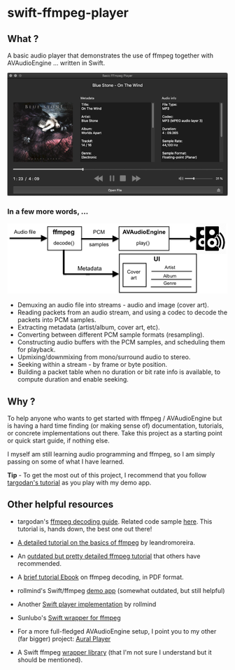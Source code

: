# swift-ffmpeg-player

## What ?

A basic audio player that demonstrates the use of ffmpeg together with AVAudioEngine ... written in Swift.

![Screenshot](/FFmpegPlayer/Resources/screenshot.png?raw=true)

### In a few more words, ...

![High level component diagram](/FFmpegPlayer/Resources/basicFFmpegPlayer.png?raw=true)

* Demuxing an audio file into streams - audio and image (cover art).
* Reading packets from an audio stream, and using a codec to decode the packets into PCM samples.
* Extracting metadata (artist/album, cover art, etc).
* Converting between different PCM sample formats (resampling).
* Constructing audio buffers with the PCM samples, and scheduling them for playback.
* Upmixing/downmixing from mono/surround audio to stereo.
* Seeking within a stream - by frame or byte position.
* Building a packet table when no duration or bit rate info is available, to compute duration and enable seeking.

## Why ?

To help anyone who wants to get started with ffmpeg / AVAudioEngine but is having a hard time finding (or making sense of) documentation, tutorials, or concrete implementations out there. Take this project as a starting point or quick start guide, if nothing else.

I myself am still learning audio programming and ffmpeg, so I am simply passing on some of what I have learned.

**Tip** - To get the most out of this project, I recommend that you follow [targodan's tutorial](https://steemit.com/programming/@targodan/decoding-audio-files-with-ffmpeg) as you play with my demo app.

## Other helpful resources

* targodan's [ffmpeg decoding guide](https://steemit.com/programming/@targodan/decoding-audio-files-with-ffmpeg). Related code sample [here](https://gist.github.com/targodan/8cef8f2b682a30055aa7937060cd94b7). This tutorial is, hands down, the best one out there!

* [A detailed tutorial on the basics of ffmpeg](https://github.com/leandromoreira/ffmpeg-libav-tutorial) by leandromoreira.

* An [outdated but pretty detailed ffmpeg tutorial](https://dranger.com/ffmpeg/tutorial01.html) that others have recommended.

* A [brief tutorial Ebook](https://riptutorial.com/ebook/ffmpeg) on ffmpeg decoding, in PDF format.

* rollmind's Swift/ffmpeg [demo app](https://github.com/rollmind/ffmpeg-swift-tutorial/tree/master/tutorial/tutorial) (somewhat outdated, but still helpful)

* Another [Swift player implementation](https://github.com/rollmind/SweetPlayer) by rollmind

* Sunlubo's [Swift wrapper for ffmpeg](https://github.com/sunlubo/SwiftFFmpeg)

* For a more full-fledged AVAudioEngine setup, I point you to my other (far bigger) project: [Aural Player](https://github.com/maculateConception/aural-player)

* A Swift ffmpeg [wrapper library](https://github.com/FFMS/ffms2) (that I'm not sure I understand but it should be mentioned).
